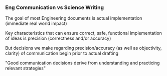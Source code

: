 ### Eng Communication vs Science Writing
The goal of most Engineering documents is actual implementation (immediate real world impact)

Key characteristics that can ensure correct, safe, functional implementation of ideas is precision (correctness and/or accuracy)

But decisions we make regarding precision/accuracy (as well as objectivity, clarity) of communication begin prior to actual drafting

"Good communication decisions derive from understanding and practicing relevant strategies"

